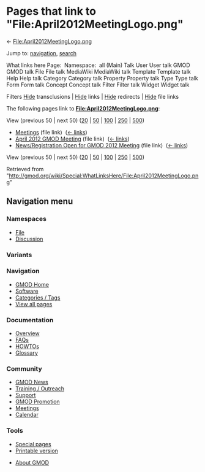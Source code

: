 <div id="mw-page-base" class="noprint">

</div>

<div id="mw-head-base" class="noprint">

</div>

<div id="content" class="mw-body" role="main">

<span id="top"></span>

<div id="mw-js-message" style="display:none;">

</div>



# <span dir="auto">Pages that link to "File:April2012MeetingLogo.png"</span>

<div id="bodyContent">

<div id="contentSub">

←
[File:April2012MeetingLogo.png](/wiki/File:April2012MeetingLogo.png "File:April2012MeetingLogo.png")

</div>

<div id="jump-to-nav" class="mw-jump">

Jump to: [navigation](#mw-navigation), [search](#p-search)

</div>

<div id="mw-content-text">

What links here Page:  Namespace:  all (Main) Talk User User talk GMOD
GMOD talk File File talk MediaWiki MediaWiki talk Template Template talk
Help Help talk Category Category talk Property Property talk Type Type
talk Form Form talk Concept Concept talk Filter Filter talk Widget
Widget talk

Filters
[Hide](/mediawiki/index.php?title=Special:WhatLinksHere/File:April2012MeetingLogo.png&hidetrans=1 "Special:WhatLinksHere/File:April2012MeetingLogo.png")
transclusions \|
[Hide](/mediawiki/index.php?title=Special:WhatLinksHere/File:April2012MeetingLogo.png&hidelinks=1 "Special:WhatLinksHere/File:April2012MeetingLogo.png")
links \|
[Hide](/mediawiki/index.php?title=Special:WhatLinksHere/File:April2012MeetingLogo.png&hideredirs=1 "Special:WhatLinksHere/File:April2012MeetingLogo.png")
redirects \|
[Hide](/mediawiki/index.php?title=Special:WhatLinksHere/File:April2012MeetingLogo.png&hideimages=1 "Special:WhatLinksHere/File:April2012MeetingLogo.png")
file links

The following pages link to
**[File:April2012MeetingLogo.png](/wiki/File:April2012MeetingLogo.png "File:April2012MeetingLogo.png")**:

View (previous 50 \| next 50)
([20](/mediawiki/index.php?title=Special:WhatLinksHere/File:April2012MeetingLogo.png&limit=20 "Special:WhatLinksHere/File:April2012MeetingLogo.png")
\|
[50](/mediawiki/index.php?title=Special:WhatLinksHere/File:April2012MeetingLogo.png&limit=50 "Special:WhatLinksHere/File:April2012MeetingLogo.png")
\|
[100](/mediawiki/index.php?title=Special:WhatLinksHere/File:April2012MeetingLogo.png&limit=100 "Special:WhatLinksHere/File:April2012MeetingLogo.png")
\|
[250](/mediawiki/index.php?title=Special:WhatLinksHere/File:April2012MeetingLogo.png&limit=250 "Special:WhatLinksHere/File:April2012MeetingLogo.png")
\|
[500](/mediawiki/index.php?title=Special:WhatLinksHere/File:April2012MeetingLogo.png&limit=500 "Special:WhatLinksHere/File:April2012MeetingLogo.png"))

- [Meetings](/wiki/Meetings "Meetings") (file link) ‎
  <span class="mw-whatlinkshere-tools">([←
  links](/mediawiki/index.php?title=Special:WhatLinksHere&target=Meetings "Special:WhatLinksHere"))</span>
- [April 2012 GMOD
  Meeting](/wiki/April_2012_GMOD_Meeting "April 2012 GMOD Meeting")
  (file link) ‎ <span class="mw-whatlinkshere-tools">([←
  links](/mediawiki/index.php?title=Special:WhatLinksHere&target=April+2012+GMOD+Meeting "Special:WhatLinksHere"))</span>
- [News/Registration Open for GMOD 2012
  Meeting](/wiki/News/Registration_Open_for_GMOD_2012_Meeting "News/Registration Open for GMOD 2012 Meeting")
  (file link) ‎ <span class="mw-whatlinkshere-tools">([←
  links](/mediawiki/index.php?title=Special:WhatLinksHere&target=News%2FRegistration+Open+for+GMOD+2012+Meeting "Special:WhatLinksHere"))</span>

View (previous 50 \| next 50)
([20](/mediawiki/index.php?title=Special:WhatLinksHere/File:April2012MeetingLogo.png&limit=20 "Special:WhatLinksHere/File:April2012MeetingLogo.png")
\|
[50](/mediawiki/index.php?title=Special:WhatLinksHere/File:April2012MeetingLogo.png&limit=50 "Special:WhatLinksHere/File:April2012MeetingLogo.png")
\|
[100](/mediawiki/index.php?title=Special:WhatLinksHere/File:April2012MeetingLogo.png&limit=100 "Special:WhatLinksHere/File:April2012MeetingLogo.png")
\|
[250](/mediawiki/index.php?title=Special:WhatLinksHere/File:April2012MeetingLogo.png&limit=250 "Special:WhatLinksHere/File:April2012MeetingLogo.png")
\|
[500](/mediawiki/index.php?title=Special:WhatLinksHere/File:April2012MeetingLogo.png&limit=500 "Special:WhatLinksHere/File:April2012MeetingLogo.png"))

</div>

<div class="printfooter">

Retrieved from
"<http://gmod.org/wiki/Special:WhatLinksHere/File:April2012MeetingLogo.png>"

</div>

<div id="catlinks" class="catlinks catlinks-allhidden">

</div>

<div class="visualClear">

</div>

</div>

</div>

<div id="mw-navigation">

## Navigation menu

<div id="mw-head">



<div id="left-navigation">

<div id="p-namespaces" class="vectorTabs" role="navigation"
aria-labelledby="p-namespaces-label">

### Namespaces

- <span id="ca-nstab-image"><a href="/wiki/File:April2012MeetingLogo.png" accesskey="c"
  title="View the file page [c]">File</a></span>
- <span id="ca-talk"><a
  href="/mediawiki/index.php?title=File_talk:April2012MeetingLogo.png&amp;action=edit&amp;redlink=1"
  accesskey="t"
  title="Discussion about the content page [t]">Discussion</a></span>

</div>

<div id="p-variants" class="vectorMenu emptyPortlet" role="navigation"
aria-labelledby="p-variants-label">

### 

### Variants[](#)

<div class="menu">

</div>

</div>

</div>

<div id="right-navigation">





</div>



</div>

</div>

</div>

<div id="mw-panel">

<div id="p-logo" role="banner">

<a href="/wiki/Main_Page"
style="background-image: url(http://gmod.org/images/GMOD-cogs.png);"
title="Visit the main page"></a>

</div>

<div id="p-Navigation" class="portal" role="navigation"
aria-labelledby="p-Navigation-label">

### Navigation

<div class="body">

- <span id="n-GMOD-Home">[GMOD Home](/wiki/Main_Page)</span>
- <span id="n-Software">[Software](/wiki/GMOD_Components)</span>
- <span id="n-Categories-.2F-Tags">[Categories /
  Tags](/wiki/Categories)</span>
- <span id="n-View-all-pages">[View all
  pages](/wiki/Special:AllPages)</span>

</div>

</div>

<div id="p-Documentation" class="portal" role="navigation"
aria-labelledby="p-Documentation-label">

### Documentation

<div class="body">

- <span id="n-Overview">[Overview](/wiki/Overview)</span>
- <span id="n-FAQs">[FAQs](/wiki/Category:FAQ)</span>
- <span id="n-HOWTOs">[HOWTOs](/wiki/Category:HOWTO)</span>
- <span id="n-Glossary">[Glossary](/wiki/Glossary)</span>

</div>

</div>

<div id="p-Community" class="portal" role="navigation"
aria-labelledby="p-Community-label">

### Community

<div class="body">

- <span id="n-GMOD-News">[GMOD News](/wiki/GMOD_News)</span>
- <span id="n-Training-.2F-Outreach">[Training /
  Outreach](/wiki/Training_and_Outreach)</span>
- <span id="n-Support">[Support](/wiki/Support)</span>
- <span id="n-GMOD-Promotion">[GMOD
  Promotion](/wiki/GMOD_Promotion)</span>
- <span id="n-Meetings">[Meetings](/wiki/Meetings)</span>
- <span id="n-Calendar">[Calendar](/wiki/Calendar)</span>

</div>

</div>

<div id="p-tb" class="portal" role="navigation"
aria-labelledby="p-tb-label">

### Tools

<div class="body">

- <span id="t-specialpages"><a href="/wiki/Special:SpecialPages" accesskey="q"
  title="A list of all special pages [q]">Special pages</a></span>
- <span id="t-print"><a
  href="/mediawiki/index.php?title=Special:WhatLinksHere/File:April2012MeetingLogo.png&amp;printable=yes"
  rel="alternate" accesskey="p"
  title="Printable version of this page [p]">Printable version</a></span>

</div>

</div>

</div>

</div>

<div id="footer" role="contentinfo">

- <span id="footer-places-about">[About
  GMOD](/wiki/GMOD:About "GMOD:About")</span>

<!-- -->






</div>
